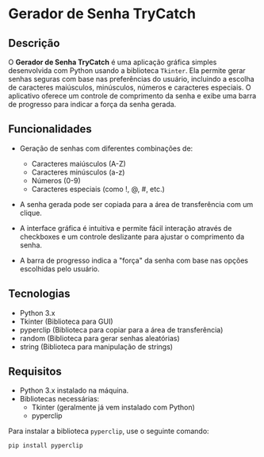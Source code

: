 # Gerador de Senha TryCatch

## Descrição

O **Gerador de Senha TryCatch** é uma aplicação gráfica simples desenvolvida com Python usando a biblioteca `Tkinter`. Ela permite gerar senhas seguras com base nas preferências do usuário, incluindo a escolha de caracteres maiúsculos, minúsculos, números e caracteres especiais. O aplicativo oferece um controle de comprimento da senha e exibe uma barra de progresso para indicar a força da senha gerada.

## Funcionalidades

- Geração de senhas com diferentes combinações de:
  - Caracteres maiúsculos (A-Z)
  - Caracteres minúsculos (a-z)
  - Números (0-9)
  - Caracteres especiais (como !, @, #, etc.)
  
- A senha gerada pode ser copiada para a área de transferência com um clique.
- A interface gráfica é intuitiva e permite fácil interação através de checkboxes e um controle deslizante para ajustar o comprimento da senha.
- A barra de progresso indica a "força" da senha com base nas opções escolhidas pelo usuário.

## Tecnologias

- Python 3.x
- Tkinter (Biblioteca para GUI)
- pyperclip (Biblioteca para copiar para a área de transferência)
- random (Biblioteca para gerar senhas aleatórias)
- string (Biblioteca para manipulação de strings)

## Requisitos

- Python 3.x instalado na máquina.
- Bibliotecas necessárias:
  - Tkinter (geralmente já vem instalado com Python)
  - pyperclip

Para instalar a biblioteca `pyperclip`, use o seguinte comando:

```bash
pip install pyperclip
